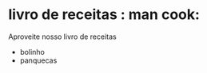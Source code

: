  # livro de receitas : man cook:
 
  Aproveite nosso livro de receitas
  
  - bolinho
  - panquecas
